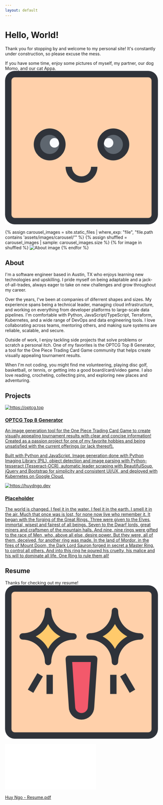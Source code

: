 ```yaml
---
layout: default
---
```


# Hello, World!

Thank you for stopping by and welcome to my personal site! It's constantly under construction, so please excuse the mess.

If you have some time, enjoy some pictures of myself, my partner, our dog Momo, and our cat Appa. <img src="/assets/images/smile.png" alt="thanks">


<div class="carousel">
  <div class="carousel-images">
    {% assign carousel_images = site.static_files | where_exp: "file", "file.path contains 'assets/images/carousel/'" %}
    {% assign shuffled = carousel_images | sample: carousel_images.size %}
    {% for image in shuffled %}
      <img src="{{ image.path }}" alt="About image" class="carousel-img{% if forloop.first %} active{% endif %}">
    {% endfor %}
  </div>
</div>

## <span id="about">About</span>

I'm a software engineer based in Austin, TX who enjoys learning new technologies and upskilling. I pride myself on being adaptable and a jack-of-all-trades, always eager to take on new challenges and grow throughout my career.

Over the years, I've been at companies of diferrent shapes and sizes. My experience spans being a technical leader, managing cloud infrastructure, and working on everything from developer platforms to large-scale data pipelines. I'm comfortable with Python, JavaScript/TypeScript, Terraform, Kubernetes, and a wide range of DevOps and data engineering tools. I love collaborating across teams, mentoring others, and making sure systems are reliable, scalable, and secure.

Outside of work, I enjoy tackling side projects that solve problems or scratch a personal itch. One of my favorites is the OPTCG Top 8 Generator, a tool for the One Piece Trading Card Game community that helps create visually appealing tournament results.

When I'm not coding, you might find me volunteering, playing disc golf, basketball, or tennis, or getting into a good board/card/video game. I also love reading, crocheting, collecting pins, and exploring new places and adventuring.

## <span id="projects">Projects</span>

<div class="project-cards">
  <a href="https://optcg.top" target="_blank" class="project-card">
    <div class="project-card-image">
      <img src="https://optcg.top/static/images/example.png" alt="https://optcg.top">
    </div>
    <div class="project-card-content">
      <h3>OPTCG Top 8 Generator</h3>
      <p>An image generation tool for the One Piece Trading Card Game to create visually appealing tournament results with clear and concise information! Created as a passion project for one of my favorite hobbies and being unsatisfied with the current offerings (or lack thereof).</p>
      <p>Built with Python and JavaScript. Image generation done with Python Imaging Library (PIL), object detection and image parsing with Python-tesseract (Tesseract-OCR), automatic leader scraping with BeautifulSoup, jQuery and Bootstrap for simplicity and consistent UI/UX, and deployed with Kubernetes on Google Cloud.</p>
    </div>
  </a>

  <a href="https://huydngo.dev" target="_blank" class="project-card">
    <div class="project-card-image">
      <img src="https://www.watchmojo.com/uploads/thumbs720/Fi-M-Top10-The-Lord-of-the-Rings-Characters_R1L2K1-1080p30.jpg" alt="https://huydngo.dev">
    </div>
    <div class="project-card-content">
      <h3>Placeholder</h3>
      <p>The world is changed. I feel it in the water. I feel it in the earth. I smell it in the air. Much that once was is lost, for none now live who remember it. It began with the forging of the Great Rings. Three were given to the Elves, immortal, wisest and fairest of all beings. Seven to the Dwarf lords, great miners and craftsmen of the mountain halls. And nine, nine rings were gifted to the race of Men, who, above all else, desire power. But they were, all of them, deceived, for another ring was made. In the land of Mordor, in the fires of Mount Doom, the Dark Lord Sauron forged in secret a Master Ring, to control all others. And into this ring he poured his cruelty, his malice and his will to dominate all life. One Ring to rule them all!</p>
    </div>
  </a>
</div>

## <span id="resume">Resume</span>

Thanks for checking out my resume! <img src="/assets/images/excited.png" alt="yay">

<embed id="resume-embed" src="/assets/files/Huy Ngo - Resume.pdf" type="application/pdf">

<a href="/assets/files/Huy Ngo - Resume.pdf" target="_blank">Huy Ngo - Resume.pdf</a>
